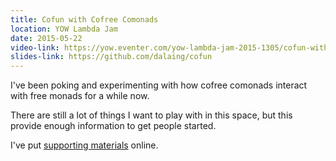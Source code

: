 ```yaml
---
title: Cofun with Cofree Comonads
location: YOW Lambda Jam
date: 2015-05-22
video-link: https://yow.eventer.com/yow-lambda-jam-2015-1305/cofun-with-cofree-comonads-by-david-laing-1891
slides-link: https://github.com/dalaing/cofun
---
```


I've been poking and experimenting with how cofree comonads interact with free monads for a while now.

There are still a lot of things I want to play with in this space, but this provide enough information to get people started.

I've put [supporting materials](http://dlaing.org/cofun) online.
